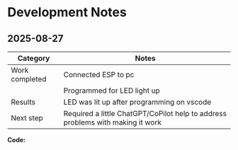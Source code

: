 # Development Notes

## 2025-08-27
| Category       | Notes |
|----------------|-------|
| Work completed |Connected ESP to pc|
|                |Programmed for LED light up|
| Results        |LED was lit up after programming on vscode|
| Next step      |Required a little ChatGPT/CoPilot help to address problems with making it work|

**Code:** 
